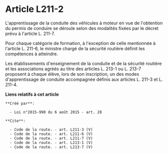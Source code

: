# Article L211-2

L'apprentissage de la conduite des véhicules à moteur en vue de l'obtention du permis de conduire se déroule selon des
modalités fixées par le décret prévu à l'article L. 211-7. 

Pour chaque catégorie de formation, à l'exception de celle mentionnée à l'article L. 211-6, le ministre chargé de la sécurité
routière définit les compétences à atteindre. 

Les établissements d'enseignement de la conduite et de la sécurité routière et les associations agréés au titre des articles
L. 213-1 ou L. 213-7 proposent à chaque élève, lors de son inscription, un des modes d'apprentissage de conduite accompagnée
définis aux articles L. 211-3 et L. 211-4.

**Liens relatifs à cet article**

	**Créé par**:

	  - Loi n°2015-990 du 6 août 2015 - art. 28

	**Cite**:

	  - Code de la route. - art. L211-3 (V)
	  - Code de la route. - art. L211-6 (V)
	  - Code de la route. - art. L211-7 (V)
	  - Code de la route. - art. L213-1 (V)
	  - Code de la route. - art. L213-7 (V)
